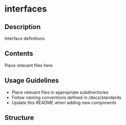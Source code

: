 # interfaces

## Description
Interface definitions

## Contents
Place relevant files here

## Usage Guidelines
- Place relevant files in appropriate subdirectories
- Follow naming conventions defined in /docs/standards
- Update this README when adding new components

## Structure
